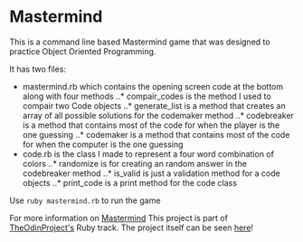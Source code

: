 # Mastermind

This is a command line based Mastermind game that was designed to practice Object Oriented Programming.

It has two files:
* mastermind.rb which contains the opening screen code at the bottom along with four methods
..* compair_codes is the method I used to compair two Code objects
..* generate_list is a method that creates an array of all possible solutions for the codemaker method
..* codebreaker is a method that contains most of the code for when the player is the one guessing
..* codemaker is a method that contains most of the code for when the computer is the one guessing
* code.rb is the class I made to represent a four word combination of colors
..* randomize is for creating an random answer in the codebreaker method
..* is_valid is just a validation method for a code objects
..* print_code is a print method for the code class

Use `ruby mastermind.rb` to run the game

For more information on [Mastermind](https://en.wikipedia.org/wiki/Mastermind_(board_game))
This project is part of [TheOdinProject's](http://www.theodinproject.com) Ruby track.
The project itself can be seen [here](https://www.theodinproject.com/courses/ruby-programming/lessons/oop?ref=lnav)!

